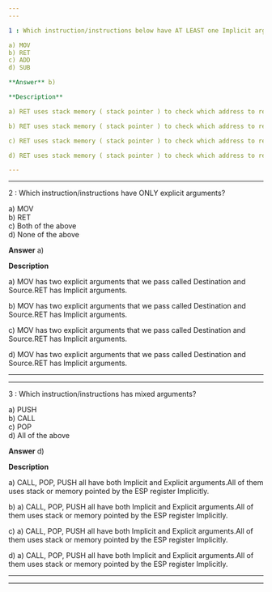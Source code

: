 ```yaml
---
---

1 : Which instruction/instructions below have AT LEAST one Implicit arguments?  

a) MOV  
b) RET  
c) ADD  
d) SUB  

**Answer** b) 

**Description**  

a) RET uses stack memory ( stack pointer ) to check which address to return. (RET can have also explicit arg which is out of scope our discussion ) Implicit argument means that we don’t pass anything, they operate on arguments, some from memory some from registers.

b) RET uses stack memory ( stack pointer ) to check which address to return. (RET can have also explicit arg which is out of scope our discussion ) Implicit argument means that we don’t pass anything, they operate on arguments, some from memory some from registers.

c) RET uses stack memory ( stack pointer ) to check which address to return. (RET can have also explicit arg which is out of scope our discussion ) Implicit argument means that we don’t pass anything, they operate on arguments, some from memory some from registers.

d) RET uses stack memory ( stack pointer ) to check which address to return. (RET can have also explicit arg which is out of scope our discussion ) Implicit argument means that we don’t pass anything, they operate on arguments, some from memory some from registers.

---
```

---

2 : Which instruction/instructions have ONLY explicit arguments?  

a) MOV  
b) RET  
c) Both of the above  
d) None of the above  

**Answer** a) 

**Description**  

a) MOV has two explicit arguments that we pass called Destination and Source.RET has Implicit arguments.

b) MOV has two explicit arguments that we pass called Destination and Source.RET has Implicit arguments.

c) MOV has two explicit arguments that we pass called Destination and Source.RET has Implicit arguments.

d) MOV has two explicit arguments that we pass called Destination and Source.RET has Implicit arguments.

---
---

3 : Which instruction/instructions has mixed arguments?  

a) PUSH  
b) CALL  
c) POP  
d) All of the above  

**Answer** d) 

**Description**  

a) CALL, POP, PUSH all have both Implicit and Explicit arguments.All of them uses stack or memory pointed by the ESP register Implicitly.

b) a) CALL, POP, PUSH all have both Implicit and Explicit arguments.All of them uses stack or memory pointed by the ESP register Implicitly.

c) a) CALL, POP, PUSH all have both Implicit and Explicit arguments.All of them uses stack or memory pointed by the ESP register Implicitly.

d) a) CALL, POP, PUSH all have both Implicit and Explicit arguments.All of them uses stack or memory pointed by the ESP register Implicitly.

---
---





